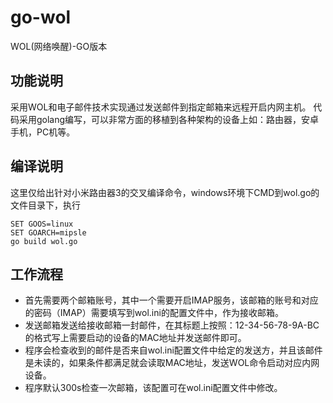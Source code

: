 # go-wol
WOL(网络唤醒)-GO版本

## 功能说明
采用WOL和电子邮件技术实现通过发送邮件到指定邮箱来远程开启内网主机。
代码采用golang编写，可以非常方面的移植到各种架构的设备上如：路由器，安卓手机，PC机等。

## 编译说明
这里仅给出针对小米路由器3的交叉编译命令，windows环境下CMD到wol.go的文件目录下，执行
```
SET GOOS=linux
SET GOARCH=mipsle
go build wol.go
```

## 工作流程
- 首先需要两个邮箱账号，其中一个需要开启IMAP服务，该邮箱的账号和对应的密码（IMAP）需要填写到wol.ini的配置文件中，作为接收邮箱。
- 发送邮箱发送给接收邮箱一封邮件，在其标题上按照：12-34-56-78-9A-BC 的格式写上需要启动的设备的MAC地址并发送邮件即可。
- 程序会检查收到的邮件是否来自wol.ini配置文件中给定的发送方，并且该邮件是未读的，如果条件都满足就会读取MAC地址，发送WOL命令启动对应内网设备。
- 程序默认300s检查一次邮箱，该配置可在wol.ini配置文件中修改。
